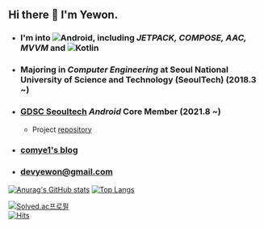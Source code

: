 
## Hi there 👋 I'm **Yewon**. <br>

- ### I'm into ![Android](https://img.shields.io/badge/Android-3DDC84?style=for-the-badge&logo=android&logoColor=white), including _**JETPACK**, **COMPOSE**, **AAC**, **MVVM**_ and ![Kotlin](https://img.shields.io/badge/kotlin-%230095D5.svg?style=for-the-badge&logo=kotlin&logoColor=white)

- ### Majoring in _Computer Engineering_ at Seoul National University of Science and Technology (SeoulTech) (2018.3 ~)

- ### [GDSC Seoultech](https://gdsc-seoultech.github.io/) _**Android**_ Core Member (2021.8 ~)
  - Project [repository](https://github.com/gdsc-seoultech/CheggPrep_Clone) 

- ### [comye1's blog](https://blog.naver.com/comye1)

- ### devyewon@gmail.com


[![Anurag's GitHub stats](https://github-readme-stats.vercel.app/api?username=comye1&theme=buefy)](https://github.com/anuraghazra/github-readme-stats) [![Top Langs](https://github-readme-stats.vercel.app/api/top-langs/?username=comye1)](https://github.com/anuraghazra/github-readme-stats)

[![Solved.ac프로필](http://mazassumnida.wtf/api/v2/generate_badge?boj=comye1)](https://solved.ac/comye1)  
[![Hits](https://hits.seeyoufarm.com/api/count/incr/badge.svg?url=https%3A%2F%2Fgithub.com%2Fcomye1%2Fhit-counter&count_bg=%23ECB0FA&title_bg=%23555555&icon=&icon_color=%23E7E7E7&title=hits&edge_flat=false)](https://hits.seeyoufarm.com)
